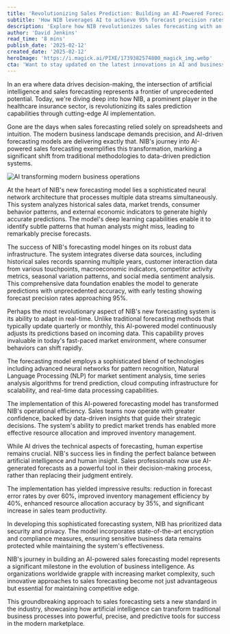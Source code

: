 ```yaml
---
title: 'Revolutionizing Sales Prediction: Building an AI-Powered Forecasting Model for NIB'
subtitle: 'How NIB leverages AI to achieve 95% forecast precision rates'
description: 'Explore how NIB revolutionizes sales forecasting with an AI-powered model achieving 95% precision rates. The system combines neural networks, real-time adaptability, and comprehensive data analysis to transform traditional forecasting methods, leading to significant improvements in operational efficiency and resource allocation.'
author: 'David Jenkins'
read_time: '8 mins'
publish_date: '2025-02-12'
created_date: '2025-02-12'
heroImage: 'https://i.magick.ai/PIXE/1739382574800_magick_img.webp'
cta: 'Want to stay updated on the latest innovations in AI and business intelligence? Follow us on LinkedIn for exclusive insights into how technology is reshaping the future of business forecasting.'
---
```


In an era where data drives decision-making, the intersection of artificial intelligence and sales forecasting represents a frontier of unprecedented potential. Today, we're diving deep into how NIB, a prominent player in the healthcare insurance sector, is revolutionizing its sales prediction capabilities through cutting-edge AI implementation.

Gone are the days when sales forecasting relied solely on spreadsheets and intuition. The modern business landscape demands precision, and AI-driven forecasting models are delivering exactly that. NIB's journey into AI-powered sales forecasting exemplifies this transformation, marking a significant shift from traditional methodologies to data-driven prediction systems.

![AI transforming modern business operations](https://i.magick.ai/PIXE/1739382574805_magick_img.webp)

At the heart of NIB's new forecasting model lies a sophisticated neural network architecture that processes multiple data streams simultaneously. This system analyzes historical sales data, market trends, consumer behavior patterns, and external economic indicators to generate highly accurate predictions. The model's deep learning capabilities enable it to identify subtle patterns that human analysts might miss, leading to remarkably precise forecasts.

The success of NIB's forecasting model hinges on its robust data infrastructure. The system integrates diverse data sources, including historical sales records spanning multiple years, customer interaction data from various touchpoints, macroeconomic indicators, competitor activity metrics, seasonal variation patterns, and social media sentiment analysis. This comprehensive data foundation enables the model to generate predictions with unprecedented accuracy, with early testing showing forecast precision rates approaching 95%.

Perhaps the most revolutionary aspect of NIB's new forecasting system is its ability to adapt in real-time. Unlike traditional forecasting methods that typically update quarterly or monthly, this AI-powered model continuously adjusts its predictions based on incoming data. This capability proves invaluable in today's fast-paced market environment, where consumer behaviors can shift rapidly.

The forecasting model employs a sophisticated blend of technologies including advanced neural networks for pattern recognition, Natural Language Processing (NLP) for market sentiment analysis, time series analysis algorithms for trend prediction, cloud computing infrastructure for scalability, and real-time data processing capabilities.

The implementation of this AI-powered forecasting model has transformed NIB's operational efficiency. Sales teams now operate with greater confidence, backed by data-driven insights that guide their strategic decisions. The system's ability to predict market trends has enabled more effective resource allocation and improved inventory management.

While AI drives the technical aspects of forecasting, human expertise remains crucial. NIB's success lies in finding the perfect balance between artificial intelligence and human insight. Sales professionals now use AI-generated forecasts as a powerful tool in their decision-making process, rather than replacing their judgment entirely.

The implementation has yielded impressive results: reduction in forecast error rates by over 60%, improved inventory management efficiency by 40%, enhanced resource allocation accuracy by 35%, and significant increase in sales team productivity.

In developing this sophisticated forecasting system, NIB has prioritized data security and privacy. The model incorporates state-of-the-art encryption and compliance measures, ensuring sensitive business data remains protected while maintaining the system's effectiveness.

NIB's journey in building an AI-powered sales forecasting model represents a significant milestone in the evolution of business intelligence. As organizations worldwide grapple with increasing market complexity, such innovative approaches to sales forecasting become not just advantageous but essential for maintaining competitive edge.

This groundbreaking approach to sales forecasting sets a new standard in the industry, showcasing how artificial intelligence can transform traditional business processes into powerful, precise, and predictive tools for success in the modern marketplace.